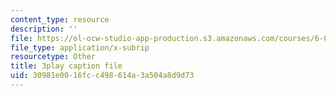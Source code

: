 ```yaml
---
content_type: resource
description: ''
file: https://ol-ocw-studio-app-production.s3.amazonaws.com/courses/6-004-computation-structures-spring-2017/30981e0016fcc498614a3a504a8d9d73_3636264.srt
file_type: application/x-subrip
resourcetype: Other
title: 3play caption file
uid: 30981e00-16fc-c498-614a-3a504a8d9d73
---
```

